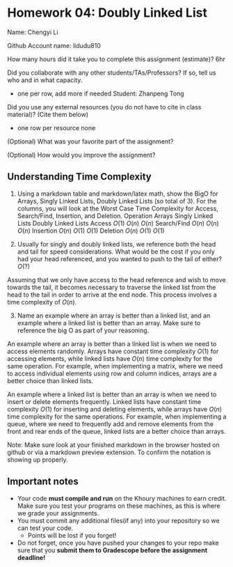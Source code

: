 # Homework 04: Doubly Linked List

Name: Chengyi Li

Github Account name: lidudu810

How many hours did it take you to complete this assignment (estimate)? 6hr

Did you collaborate with any other students/TAs/Professors? If so, tell us who and in what capacity.  
- one per row, add more if needed
Student: Zhanpeng Tong

Did you use any external resources (you do not have to cite in class material)? (Cite them below)  
- one row per resource
none

(Optional) What was your favorite part of the assignment? 

(Optional) How would you improve the assignment? 

## Understanding Time Complexity

1. Using a markdown table and markdown/latex math, show the BigO for Arrays, Singly Linked Lists, Doubly Linked Lists (so total of 3). For the columns, you will look at the Worst Case Time Complexity for Access, Search/Find,	Insertion, and Deletion. 
Operation	    Arrays	  Singly Linked Lists	    Doubly Linked Lists
Access	      $O(1)$	        $O(n)$	                $O(n)$
Search/Find	  $O(n)$	        $O(n)$	                $O(n)$
Insertion	    $O(n)$	        $O(1)$	                $O(1)$
Deletion	    $O(n)$	        $O(1)$	                $O(1)$

2. Usually for singly and doubly linked lists, we reference both the head and tail for speed considerations. What would be the cost if you only had your head referenced, and you wanted to push to the tail of either?  $O(?)$

Assuming that we only have access to the head reference and wish to move towards the tail, it becomes necessary to traverse the linked list from the head to the tail in order to arrive at the end node. This process involves a time complexity of $O(n)$.

3. Name an example where an array is better than a linked list, and an example where a linked list is better than an array. Make sure to reference the big O as part of your reasoning.

An example where an array is better than a linked list is when we need to access elements randomly. Arrays have constant time complexity $O(1)$ for accessing elements, while linked lists have $O(n)$ time complexity for the same operation. For example, when implementing a matrix, where we need to access individual elements using row and column indices, arrays are a better choice than linked lists.

An example where a linked list is better than an array is when we need to insert or delete elements frequently. Linked lists have constant time complexity $O(1)$ for inserting and deleting elements, while arrays have $O(n)$ time complexity for the same operations. For example, when implementing a queue, where we need to frequently add and remove elements from the front and rear ends of the queue, linked lists are a better choice than arrays. 


Note: Make sure look at your finished markdown in the browser hosted on github or via a markdown preview extension. To confirm the notation is showing up properly. 

## Important notes

* Your code **must compile and run** on the Khoury machines to earn credit. Make sure you test your programs on these machines, as this is where we grade your assignments.
* You must commit any additional files(if any) into your repository so we can test your code.
  * Points will be lost if you forget!
* Do not forget, once you have pushed your changes to your repo make sure that you **submit them to Gradescope before the assignment deadline!**

